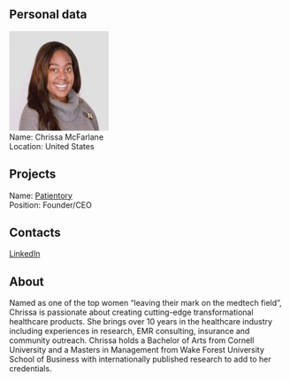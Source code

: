 ## Personal data
![Chrissa McFarlane photo](../people/photo/chrissa_mcfarlane.jpg)  
Name: Chrissa McFarlane  
Location: United States  
## Projects 
Name: [Patientory](../projects/patientory.md)  
Position: Founder/CEO
## Contacts
[LinkedIn](https://www.linkedin.com/in/chrissamcfarlane/)  

## About
Named as one of the top women “leaving their mark on the medtech field”, Chrissa is passionate about creating cutting-edge transformational healthcare products. She brings over 10 years in the healthcare industry including experiences in research, EMR consulting, insurance and community outreach. Chrissa holds a Bachelor of Arts from Cornell University and a Masters in Management from Wake Forest University School of Business with internationally published research to add to her credentials.